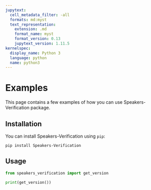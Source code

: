 ```yaml
---
jupytext:
  cell_metadata_filter: -all
  formats: md:myst
  text_representation:
    extension: .md
    format_name: myst
    format_version: 0.13
    jupytext_version: 1.11.5
kernelspec:
  display_name: Python 3
  language: python
  name: python3
---
```


# Examples

This page contains a few examples of how you can use Speakers-Verification package.

## Installation

You can install Speakers-Verification using `pip`:

```{code-cell}
pip install Speakers-Verification
```

## Usage

```python
from speakers_verification import get_version

print(get_version())
```

